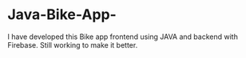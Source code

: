 # Java-Bike-App-
I have developed this Bike app frontend using JAVA and backend with Firebase.
Still working to make it better.
